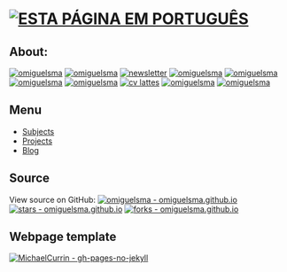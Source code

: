 # [![ESTA PÁGINA EM PORTUGUÊS](https://img.shields.io/static/v1?label=&message=ESTA+PÁGINA+EM+PORTUGUÊS&color=%23009BD5&style=for-the-badge)](/index_pt.md)

## About:

[![omiguelsma](https://img.shields.io/badge/omiguelsma-2ea44f?logo=linktree)](https://linktr.ee/omiguelsma) [![omiguelsma](https://img.shields.io/badge/omiguelsma-0A66C2?logo=linkedin)](https://www.linkedin.com/in/omiguelsma/) [![newsletter](https://img.shields.io/badge/newsletter-0A66C2?logo=Linkedin&logoColor=white)](https://www.linkedin.com/newsletters/miguel-martins-7096867405242507264/) [![omiguelsma](https://img.shields.io/badge/omiguelsma-E4405F?logo=instagram&logoColor=white)](https://www.linkedin.com/in/omiguelsma/) [![omiguelsma](https://img.shields.io/badge/omiguelsma-FF0000?logo=youtube&logoColor=white)](https://www.youtube.com/@omiguelsma) [![omiguelsma](https://img.shields.io/badge/omiguelsma-black?logo=github)](https://github.com/omiguelsma) [![omiguelsma](https://img.shields.io/badge/omiguelsma-EA4335?logo=gmail&logoColor=white)](mailto:omiguelsma@gmail.com) [![cv lattes](https://img.shields.io/badge/cv_lattes-blue?logo=readdotcv&logoColor=white)](http://lattes.cnpq.br/1312273870344874) [![omiguelsma](https://img.shields.io/badge/omiguelsma-03EF62?logo=DataCamp&logoColor=white)](https://www.datacamp.com/portfolio/omiguelsma) [![omiguelsma](https://img.shields.io/badge/omiguelsma-20BEFF?logo=kaggle&logoColor=white)](https://www.kaggle.com/omiguelsma)

## Menu

- [Subjects](/subjects/subjects_en.md)
- [Projects](/projects/projects_en.md)
- [Blog](/blog/blog_en.md)

## Source
View source on GitHub:
[![omiguelsma - omiguelsma.github.io](https://img.shields.io/static/v1?label=omiguelsma&message=omiguelsma.github.io&color=black&logo=github)](https://github.com/omiguelsma/omiguelsma.github.io "Go to GitHub repo") [![stars - omiguelsma.github.io](https://img.shields.io/github/stars/omiguelsma/omiguelsma.github.io?style=social)](https://github.com/omiguelsma/omiguelsma.github.io) [![forks - omiguelsma.github.io](https://img.shields.io/github/forks/omiguelsma/omiguelsma.github.io?style=social)](https://github.com/omiguelsma/omiguelsma.github.io)

## Webpage template
[![MichaelCurrin - gh-pages-no-jekyll](https://img.shields.io/static/v1?label=MichaelCurrin&message=gh-pages-no-jekyll&color=blue&logo=github)](https://github.com/MichaelCurrin/gh-pages-no-jekyll)
